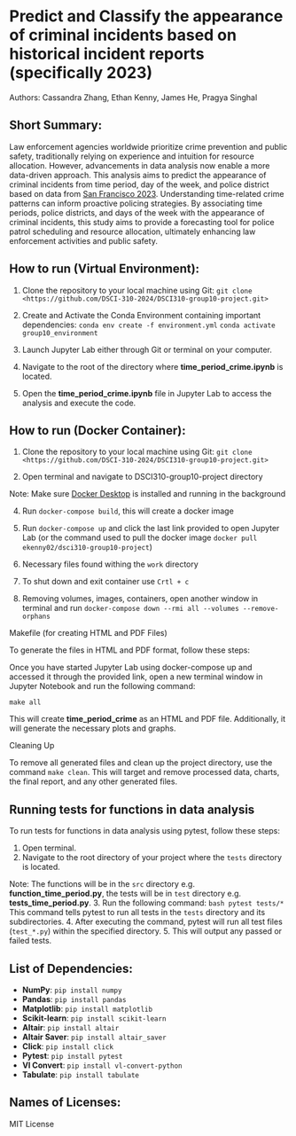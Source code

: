 # Predict and Classify the appearance of criminal incidents based on historical incident reports (specifically 2023)

Authors: Cassandra Zhang, Ethan Kenny, James He, Pragya Singhal

## Short Summary:
Law enforcement agencies worldwide prioritize crime prevention and public safety, traditionally relying on experience and intuition for resource allocation. However, advancements in data analysis now enable a more data-driven approach. This analysis aims to predict the appearance of criminal incidents from time period, day of the week, and police district based on data from [San Francisco 2023]( https://data.sfgov.org/Public-Safety/Police-Department-Incident-Reports-2018-to-Present/wg3w-h783/about_data). Understanding time-related crime patterns can inform proactive policing strategies. By associating time periods, police districts, and days of the week with the appearance of criminal incidents, this study aims to provide a forecasting tool for police patrol scheduling and resource allocation, ultimately enhancing law enforcement activities and public safety.

## How to run (Virtual Environment):

1. Clone the repository to your local machine using Git:
`git clone <https://github.com/DSCI-310-2024/DSCI310-group10-project.git>`
2. Create and Activate the Conda Environment containing important dependencies:
   `conda env create -f environment.yml`
    `conda activate group10_environment`
4. Launch Jupyter Lab either through Git or terminal on your computer.

5. Navigate to the root of the directory where __time_period_crime.ipynb__ is located.

6. Open the __time_period_crime.ipynb__ file in Jupyter Lab to access the analysis and execute the code.

## How to run (Docker Container):

1. Clone the repository to your local machine using Git:
`git clone <https://github.com/DSCI-310-2024/DSCI310-group10-project.git>`

2. Open terminal and navigate to DSCI310-group10-project directory

Note: Make sure [Docker Desktop](https://www.docker.com/products/docker-desktop/) is installed and running in the background

4. Run `docker-compose build`, this will create a docker image

5. Run `docker-compose up` and click the last link provided to open Jupyter Lab (or the command used to pull the docker image `docker pull ekenny02/dsci310-group10-project`)

6. Necessary files found withing the `work` directory

7. To shut down and exit container use `Crtl + c`

8. Removing volumes, images, containers, open another window in terminal and run `docker-compose down --rmi all --volumes --remove-orphans`

Makefile (for creating HTML and PDF Files)

To generate the files in HTML and PDF format, follow these steps:

Once you have started Jupyter Lab using docker-compose up and accessed it through the provided link, open a new terminal window in Jupyter Notebook and run the following command:
```
make all
```
This will create __time_period_crime__ as an HTML and PDF file. Additionally, it will generate the necessary plots and graphs.

Cleaning Up

To remove all generated files and clean up the project directory, use the command `make clean`. This will target and remove processed data, charts, the final report, and any other generated files.

## Running tests for functions in data analysis

To run tests for functions in data analysis using pytest, follow these steps:

1. Open terminal.
2. Navigate to the root directory of your project where the `tests` directory is located.

Note: The functions will be in the `src` directory e.g. __function_time_period.py__, the tests will be in `test` directory e.g. __tests_time_period.py__.
3. Run the following command:
    ```bash
    pytest tests/*
    ```
    This command tells pytest to run all tests in the `tests` directory and its subdirectories. 
4. After executing the command, pytest will run all test files (`test_*.py`) within the specified directory.
5. This will output any passed or failed tests.



## List of Dependencies: 
- **NumPy**: `pip install numpy`
- **Pandas**: `pip install pandas`
- **Matplotlib**: `pip install matplotlib`
- **Scikit-learn**: `pip install scikit-learn`
- **Altair**: `pip install altair`
- **Altair Saver**: `pip install altair_saver`
- **Click**: `pip install click`
- **Pytest**: `pip install pytest`
- **Vl Convert**: `pip install vl-convert-python`
- **Tabulate**: `pip install tabulate`

## Names of Licenses:
MIT License


